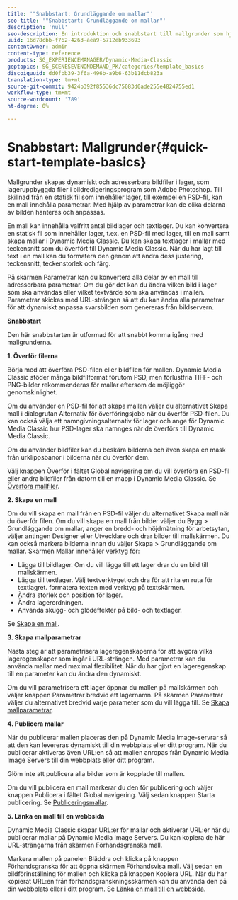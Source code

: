 ```yaml
---
title: '"Snabbstart: Grundläggande om mallar"'
seo-title: '"Snabbstart: Grundläggande om mallar"'
description: 'null'
seo-description: En introduktion och snabbstart till mallgrunder som hjälper dig att komma igång snabbt.
uuid: 16d78cbb-f762-4263-aea9-5712eb933693
contentOwner: admin
content-type: reference
products: SG_EXPERIENCEMANAGER/Dynamic-Media-Classic
geptopics: SG_SCENESEVENONDEMAND_PK/categories/template_basics
discoiquuid: dd0fbb39-3f6a-496b-a9b6-63b11dcb823a
translation-type: tm+mt
source-git-commit: 9424b392f85536dc75083d0ade255e4824755ed1
workflow-type: tm+mt
source-wordcount: '789'
ht-degree: 0%

---
```



# Snabbstart: Mallgrunder{#quick-start-template-basics}

Mallgrunder skapas dynamiskt och adresserbara bildfiler i lager, som lageruppbyggda filer i bildredigeringsprogram som Adobe Photoshop. Till skillnad från en statisk fil som innehåller lager, till exempel en PSD-fil, kan en mall innehålla parametrar. Med hjälp av parametrar kan de olika delarna av bilden hanteras och anpassas.

En mall kan innehålla valfritt antal bildlager och textlager. Du kan konvertera en statisk fil som innehåller lager, t.ex. en PSD-fil med lager, till en mall samt skapa mallar i Dynamic Media Classic. Du kan skapa textlager i mallar med teckensnitt som du överfört till Dynamic Media Classic. När du har lagt till text i en mall kan du formatera den genom att ändra dess justering, teckensnitt, teckenstorlek och färg.

På skärmen Parametrar kan du konvertera alla delar av en mall till adresserbara parametrar. Om du gör det kan du ändra vilken bild i lager som ska användas eller vilket textvärde som ska användas i mallen. Parametrar skickas med URL-strängen så att du kan ändra alla parametrar för att dynamiskt anpassa svarsbilden som genereras från bildservern.

**Snabbstart**

Den här snabbstarten är utformad för att snabbt komma igång med mallgrunderna.

**1. Överför filerna**

Börja med att överföra PSD-filen eller bildfilen för mallen. Dynamic Media Classic stöder många bildfilformat förutom PSD, men förlustfria TIFF- och PNG-bilder rekommenderas för mallar eftersom de möjliggör genomskinlighet.

Om du använder en PSD-fil för att skapa mallen väljer du alternativet Skapa mall i dialogrutan Alternativ för överföringsjobb när du överför PSD-filen. Du kan också välja ett namngivningsalternativ för lager och ange för Dynamic Media Classic hur PSD-lager ska namnges när de överförs till Dynamic Media Classic.

Om du använder bildfiler kan du beskära bilderna och även skapa en mask från urklippsbanor i bilderna när du överför dem.

Välj knappen Överför i fältet Global navigering om du vill överföra en PSD-fil eller andra bildfiler från datorn till en mapp i Dynamic Media Classic. Se [Överföra mallfiler](uploading-template-files.md#uploading_template_files).

**2. Skapa en mall**

Om du vill skapa en mall från en PSD-fil väljer du alternativet Skapa mall när du överför filen. Om du vill skapa en mall från bilder väljer du Bygg > Grundläggande om mallar, anger en bredd- och höjdmätning för arbetsytan, väljer antingen Designer eller Utvecklare och drar bilder till mallskärmen. Du kan också markera bilderna innan du väljer Skapa > Grundläggande om mallar. Skärmen Mallar innehåller verktyg för:

* Lägga till bildlager. Om du vill lägga till ett lager drar du en bild till mallskärmen.
* Lägga till textlager. Välj textverktyget och dra för att rita en ruta för textlagret. formatera texten med verktyg på textskärmen.
* Ändra storlek och position för lager.
* Ändra lagerordningen.
* Använda skugg- och glödeffekter på bild- och textlager.

Se [Skapa en mall](creating-template.md#creating_a_template).

**3. Skapa mallparametrar**

Nästa steg är att parametrisera lageregenskaperna för att avgöra vilka lageregenskaper som ingår i URL-strängen. Med parametrar kan du använda mallar med maximal flexibilitet. När du har gjort en lageregenskap till en parameter kan du ändra den dynamiskt.

Om du vill parametrisera ett lager öppnar du mallen på mallskärmen och väljer knappen Parametrar bredvid ett lagernamn. På skärmen Parametrar väljer du alternativet bredvid varje parameter som du vill lägga till. Se [Skapa mallparametrar](creating-template-parameters.md#creating_template_parameters).

**4. Publicera mallar**

När du publicerar mallen placeras den på Dynamic Media Image-servrar så att den kan levereras dynamiskt till din webbplats eller ditt program. När du publicerar aktiveras även URL:en så att mallen anropas från Dynamic Media Image Servers till din webbplats eller ditt program.

Glöm inte att publicera alla bilder som är kopplade till mallen.

Om du vill publicera en mall markerar du den för publicering och väljer knappen Publicera i fältet Global navigering. Välj sedan knappen Starta publicering. Se [Publiceringsmallar](publishing-templates.md#publishing_templates).

**5. Länka en mall till en webbsida**

Dynamic Media Classic skapar URL:er för mallar och aktiverar URL:er när du publicerar mallar på Dynamic Media Image Servers. Du kan kopiera de här URL-strängarna från skärmen Förhandsgranska mall.

Markera mallen på panelen Bläddra och klicka på knappen Förhandsgranska för att öppna skärmen Förhandsvisa mall. Välj sedan en bildförinställning för mallen och klicka på knappen Kopiera URL. När du har kopierat URL:en från förhandsgranskningsskärmen kan du använda den på din webbplats eller i ditt program. Se [Länka en mall till en webbsida](linking-template-web-page.md#linking_a_template_to_a_web_page).
